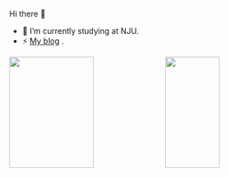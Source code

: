 Hi there 👋

- 🔭 I’m currently studying at NJU.
- ⚡ [My blog](https://we1.top) .

<p>
<img src="https://github-readme-stats.vercel.app/api?username=rpeng666&count_private=true&show_icons=true&theme=blueberry" width=55% height="200px"/>
<img src="https://github-readme-stats.vercel.app/api/top-langs/?username=rpeng666&show_icons=true&layout=compact&cache_seconds=1800&langs_count=8&theme=blueberry&count_private=true&show_icons=true" width=44% height="200px"/>
</p>
